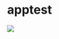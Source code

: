 # apptest

![](https://github.com/kevinzzks/apptest/blob/f7b96bc58780cf0d2ce85f825334bee636b7f43f/ztju.bmp)
